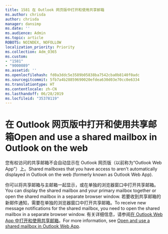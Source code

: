 ```yaml
---
title: 1581 在 Outlook 网页版中打开和使用共享邮箱
ms.author: chrisda
author: chrisda
manager: dansimp
ms.date: ''
ms.audience: Admin
ms.topic: article
ROBOTS: NOINDEX, NOFOLLOW
localization_priority: Priority
ms.collection: Adm_O365
ms.custom:
- "1581"
- "9000089"
ms.assetid: ''
ms.openlocfilehash: fd0a3ddc5e3589b05838ba7542cba0b8140f0adc
ms.sourcegitcommit: 5fb7a4b28859690020efdea630d03e70cc0e6334
ms.translationtype: HT
ms.contentlocale: zh-CN
ms.lasthandoff: 06/28/2019
ms.locfileid: "35378119"
---
```

# <a name="open-and-use-a-shared-mailbox-in-outlook-on-the-web"></a><span data-ttu-id="a982c-102">在 Outlook 网页版中打开和使用共享邮箱</span><span class="sxs-lookup"><span data-stu-id="a982c-102">Open and use a shared mailbox in Outlook on the web</span></span>

<span data-ttu-id="a982c-103">您有权访问的共享邮箱不会自动显示在 Outlook 网页版（以前称为“Outlook Web App”）上。</span><span class="sxs-lookup"><span data-stu-id="a982c-103">Shared mailboxes that you have access to aren't automatically displayed in Outlook on the web (formerly known as Outlook Web App).</span></span>

<span data-ttu-id="a982c-104">你可以将共享邮箱与主邮箱一起显示，或在单独的浏览器窗口中打开共享邮箱。</span><span class="sxs-lookup"><span data-stu-id="a982c-104">You can display the shared mailbox and your primary mailbox together or open the shared mailbox in a separate browser window.</span></span> <span data-ttu-id="a982c-105">若要收到共享邮箱的新邮件通知，需要在单独的浏览器窗口中打开共享邮箱。</span><span class="sxs-lookup"><span data-stu-id="a982c-105">To receive new message notifications for the shared mailbox, you need to open the shared mailbox in a separate browser window.</span></span> <span data-ttu-id="a982c-106">有关详细信息，请参阅[在 Outlook Web App 中打开和使用共享邮箱](https://support.office.com/article/BC127866-42BE-4DE7-92AE-1EF2F787FD5C)。</span><span class="sxs-lookup"><span data-stu-id="a982c-106">For more information, see [Open and use a shared mailbox in Outlook Web App](https://support.office.com/article/BC127866-42BE-4DE7-92AE-1EF2F787FD5C).</span></span>
